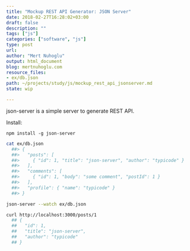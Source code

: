 ```yaml
---
title: "Mockup REST API Generator: JSON Server"
date: 2018-02-27T16:28:02+03:00 
draft: false
description: ""
tags: ["js"]
categories: ["software", "js"]
type: post
url:
author: "Mert Nuhoglu"
output: html_document
blog: mertnuhoglu.com
resource_files:
- ex/db.json
path: ~/projects/study/js/mockup_rest_api_jsonserver.md
state: wip

---
```


json-server is a simple server to generate REST API.

<!--more-->

Install:

    npm install -g json-server

``` bash
cat ex/db.json
  ##> {
  ##>   "posts": [
  ##>     { "id": 1, "title": "json-server", "author": "typicode" }
  ##>   ],
  ##>   "comments": [
  ##>     { "id": 1, "body": "some comment", "postId": 1 }
  ##>   ],
  ##>   "profile": { "name": "typicode" }
  ##> }
``` 

``` bash
json-server --watch ex/db.json
``` 

``` bash
curl http://localhost:3000/posts/1
  ## {
  ##   "id": 1,
  ##   "title": "json-server",
  ##   "author": "typicode"
  ## }
``` 
